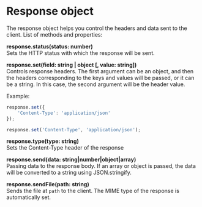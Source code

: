 # Response object

The response object helps you control the headers 
and data sent to the client. List of methods and properties:

**response.status(status: number)**  
Sets the HTTP status with which the response will be sent.

**response.set(field: string | object [, value: string])**  
Controls response headers. The first argument can be 
an object, and then the headers corresponding to the 
keys and values will be passed, or it can be a string. 
In this case, the second argument will be the header 
value.

Example:
```javascript
response.set({
    'Content-Type': 'application/json'
});

response.set('Content-Type', 'application/json');
```

**response.type(type: string)**  
Sets the Content-Type header of the response

**response.send(data: string|number|object|array)**  
Passing data to the response body. If an array or 
object is passed, the data will be converted to 
a string using JSON.stringify.

**response.sendFile(path: string)**  
Sends the file at `path` to the client. The MIME 
type of the response is automatically set.